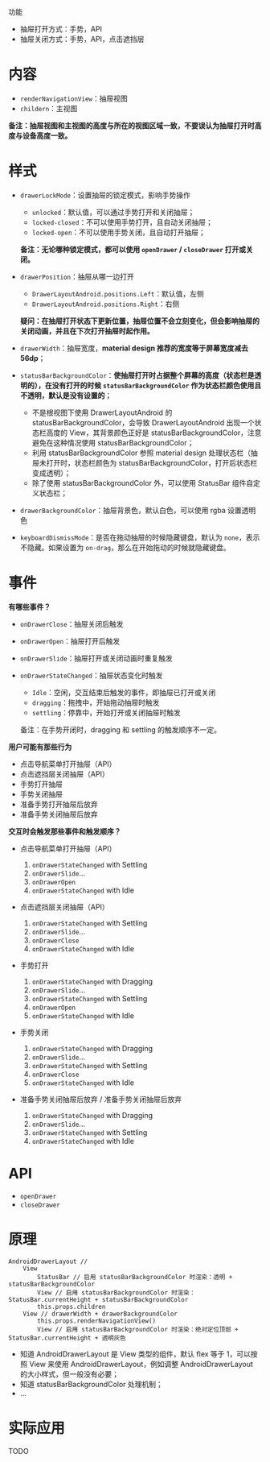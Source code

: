 
功能

- 抽屉打开方式：手势，API
- 抽屉关闭方式：手势，API，点击遮挡层

# 内容

- `renderNavigationView`：抽屉视图
- `childern`：主视图

**备注：抽屉视图和主视图的高度与所在的视图区域一致，不要误认为抽屉打开时高度与设备高度一致。**

# 样式

- `drawerLockMode`：设置抽屉的锁定模式，影响手势操作

    - `unlocked`：默认值，可以通过手势打开和关闭抽屉；
    - `locked-closed`：不可以使用手势打开，且自动关闭抽屉；
    - `locked-open`：不可以使用手势关闭，且自动打开抽屉；

    **备注：无论哪种锁定模式，都可以使用 `openDrawer` / `closeDrawer` 打开或关闭。**

- `drawerPosition`：抽屉从哪一边打开

    - `DrawerLayoutAndroid.positions.Left`：默认值，左侧
    - `DrawerLayoutAndroid.positions.Right`：右侧

    **疑问：在抽屉打开状态下更新位置，抽屉位置不会立刻变化，但会影响抽屉的关闭动画，并且在下次打开抽屉时起作用。**

- `drawerWidth`：抽屉宽度，**material design 推荐的宽度等于屏幕宽度减去 56dp**；
- `statusBarBackgroundColor`：**使抽屉打开时占据整个屏幕的高度（状态栏是透明的），在没有打开的时候 `statusBarBackgroundColor` 作为状态栏颜色使用且不透明，默认是没有设置的**；

    - 不是根视图下使用 DrawerLayoutAndroid 的 statusBarBackgroundColor，会导致 DrawerLayoutAndroid 出现一个状态栏高度的 View，其背景颜色正好是 statusBarBackgroundColor，注意避免在这种情况使用 statusBarBackgroundColor；
    - 利用 statusBarBackgroundColor 参照 material design 处理状态栏（抽屉未打开时，状态栏颜色为 statusBarBackgroundColor，打开后状态栏变成透明）；
    - 除了使用 statusBarBackgroundColor 外，可以使用 StatusBar 组件自定义状态栏；

- `drawerBackgroundColor`：抽屉背景色，默认白色，可以使用 rgba 设置透明色
- `keyboardDismissMode`：是否在拖动抽屉的时候隐藏键盘，默认为 `none`，表示不隐藏。如果设置为 `on-drag`，那么在开始拖动的时候就隐藏键盘。

# 事件
**有哪些事件？**

- `onDrawerClose`：抽屉关闭后触发
- `onDrawerOpen`：抽屉打开后触发
- `onDrawerSlide`：抽屉打开或关闭动画时重复触发
- `onDrawerStateChanged`：抽屉状态变化时触发

    - `Idle`：空闲，交互结束后触发的事件，即抽屉已打开或关闭
    - `dragging`：拖拽中，开始拖动抽屉时触发
    - `settling`：停靠中，开始打开或关闭抽屉时触发

    备注：在手势开闭时，dragging 和 settling 的触发顺序不一定。

**用户可能有那些行为**

- 点击导航菜单打开抽屉（API）
- 点击遮挡层关闭抽屉（API）
- 手势打开抽屉
- 手势关闭抽屉
- 准备手势打开抽屉后放弃
- 准备手势关闭抽屉后放弃

**交互时会触发那些事件和触发顺序？**

- 点击导航菜单打开抽屉（API）

    1. `onDrawerStateChanged` with Settling
    2. `onDrawerSlide`...
    3. `onDrawerOpen`
    4. `onDrawerStateChanged` with Idle

- 点击遮挡层关闭抽屉（API）

    1. `onDrawerStateChanged` with Settling
    2. `onDrawerSlide`...
    3. `onDrawerClose`
    4. `onDrawerStateChanged` with Idle

- 手势打开

    1. `onDrawerStateChanged` with Dragging
    2. `onDrawerSlide`...
    3. `onDrawerStateChanged` with Settling
    4. `onDrawerOpen`
    5. `onDrawerStateChanged` with Idle

- 手势关闭

    1. `onDrawerStateChanged` with Dragging
    2. `onDrawerSlide`...
    3. `onDrawerStateChanged` with Settling
    4. `onDrawerClose`
    5. `onDrawerStateChanged` with Idle

- 准备手势关闭抽屉后放弃 / 准备手势关闭抽屉后放弃

    1. `onDrawerStateChanged` with Dragging
    2. `onDrawerSlide`...
    3. `onDrawerStateChanged` with Settling
    4. `onDrawerStateChanged` with Idle

    


# API
- `openDrawer`
- `closeDrawer`

# 原理
```
AndroidDrawerLayout // 
    View
        StatusBar // 启用 statusBarBackgroundColor 时渲染：透明 + statusBarBackgroundColor
        View // 启用 statusBarBackgroundColor 时渲染：StatusBar.currentHeight + statusBarBackgroundColor
        this.props.children
    View // drawerWidth + drawerBackgroundColor
        this.props.renderNavigationView()
        View // 启用 statusBarBackgroundColor 时渲染：绝对定位顶部 +  StatusBar.currentHeight + 透明灰色
```

- 知道 AndroidDrawerLayout 是 View 类型的组件，默认 flex 等于 1，可以按照 View 来使用 AndroidDrawerLayout，例如调整 AndroidDrawerLayout 的大小样式，但一般没有必要；
- 知道 statusBarBackgroundColor 处理机制；
- ...

# 实际应用
TODO
